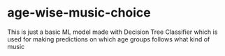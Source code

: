 # age-wise-music-choice
This is just a basic ML model made with Decision Tree Classifier which is used for making predictions on which age groups follows what kind of music
